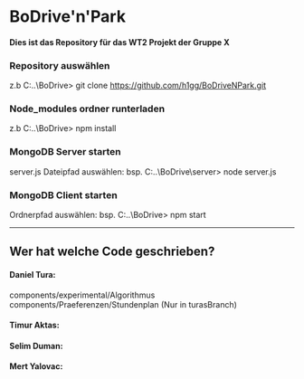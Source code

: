 # BoDrive'n'Park

#### Dies ist das Repository für das WT2 Projekt der Gruppe X

### Repository auswählen 
z.b  C:..\BoDrive> git clone https://github.com/h1gg/BoDriveNPark.git

### Node_modules ordner runterladen
z.b  C:..\BoDrive> npm install

### MongoDB Server starten 
server.js Dateipfad auswählen: bsp.  C:..\BoDrive\server> node server.js


### MongoDB Client starten 
Ordnerpfad auswählen: bsp. C:..\BoDrive> npm start

------------------------------------------------------------

## Wer hat welche Code geschrieben?
#### Daniel Tura: 
components/experimental/Algorithmus
components/Praeferenzen/Stundenplan (Nur in turasBranch)

#### Timur Aktas:
#### Selim Duman:
#### Mert Yalovac:
